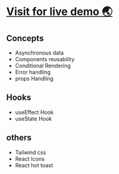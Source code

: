 # [Visit for live demo 🌏](https://q-react-cart-demo.netlify.app/)
## Concepts
<ul>
<li>Asynchronous data </li>
<li>Components reusability </li>
<li>Conditional Rendering</li>
<li>Error handling</li>
<li>props Handling</li>
</ul>

## Hooks
<ul>
<li>useEffect Hook</li>
<li>useState Hook</li>

</ul>

## others
<ul>
<li>Tailwind css</li>
<li>React Icons</li>
<li>React hot toast</li>

</ul>

